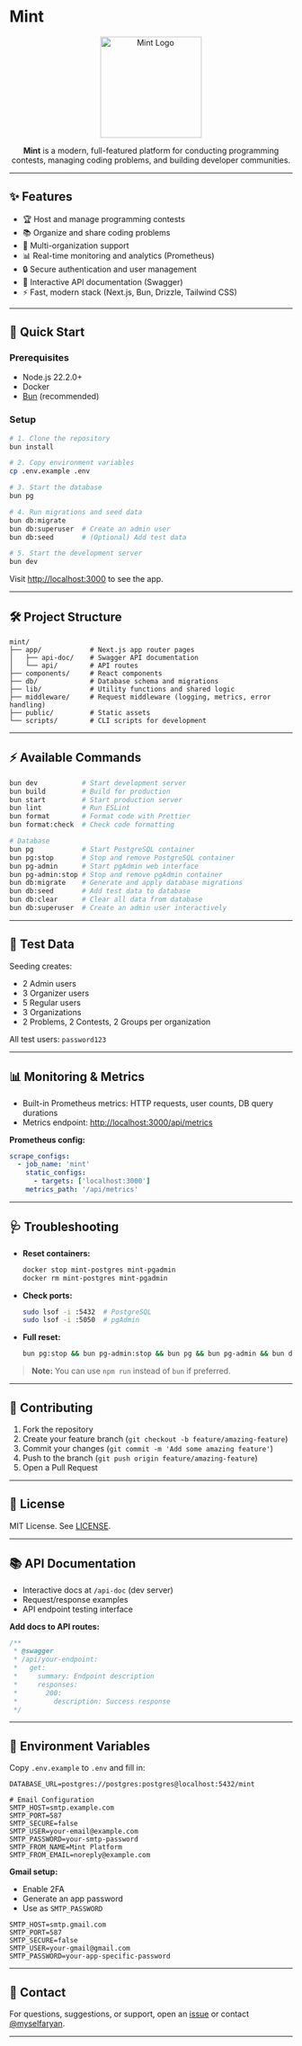 # Mint

<p align="center">
  <img src="https://raw.githubusercontent.com/myselfaryan/Mint/main/public/image/mint-logo.png" alt="Mint Logo" width="180" />
</p>

<p align="center">
  <b>Mint</b> is a modern, full-featured platform for conducting programming contests, managing coding problems, and building developer communities.
</p>

---

## ✨ Features

- 🏆 Host and manage programming contests
- 📚 Organize and share coding problems
- 👥 Multi-organization support
- 📊 Real-time monitoring and analytics (Prometheus)
- 🔒 Secure authentication and user management
- 📝 Interactive API documentation (Swagger)
- ⚡ Fast, modern stack (Next.js, Bun, Drizzle, Tailwind CSS)

---

## 🚀 Quick Start

### Prerequisites
- Node.js 22.2.0+
- Docker
- [Bun](https://bun.sh) (recommended)

### Setup

```bash
# 1. Clone the repository
bun install

# 2. Copy environment variables
cp .env.example .env

# 3. Start the database
bun pg

# 4. Run migrations and seed data
bun db:migrate
bun db:superuser  # Create an admin user
bun db:seed       # (Optional) Add test data

# 5. Start the development server
bun dev
```

Visit [http://localhost:3000](http://localhost:3000) to see the app.

---

## 🛠️ Project Structure

```text
mint/
├── app/            # Next.js app router pages
│   ├── api-doc/    # Swagger API documentation
│   └── api/        # API routes
├── components/     # React components
├── db/             # Database schema and migrations
├── lib/            # Utility functions and shared logic
├── middleware/     # Request middleware (logging, metrics, error handling)
├── public/         # Static assets
└── scripts/        # CLI scripts for development
```

---

## ⚡ Available Commands

```bash
bun dev           # Start development server
bun build         # Build for production
bun start         # Start production server
bun lint          # Run ESLint
bun format        # Format code with Prettier
bun format:check  # Check code formatting

# Database
bun pg            # Start PostgreSQL container
bun pg:stop       # Stop and remove PostgreSQL container
bun pg-admin      # Start pgAdmin web interface
bun pg-admin:stop # Stop and remove pgAdmin container
bun db:migrate    # Generate and apply database migrations
bun db:seed       # Add test data to database
bun db:clear      # Clear all data from database
bun db:superuser  # Create an admin user interactively
```

---

## 🧪 Test Data

Seeding creates:
- 2 Admin users
- 3 Organizer users
- 5 Regular users
- 3 Organizations
- 2 Problems, 2 Contests, 2 Groups per organization

All test users: `password123`

---

## 📊 Monitoring & Metrics

- Built-in Prometheus metrics: HTTP requests, user counts, DB query durations
- Metrics endpoint: [http://localhost:3000/api/metrics](http://localhost:3000/api/metrics)

**Prometheus config:**
```yaml
scrape_configs:
  - job_name: 'mint'
    static_configs:
      - targets: ['localhost:3000']
    metrics_path: '/api/metrics'
```

---

## 🩺 Troubleshooting

- **Reset containers:**
  ```bash
  docker stop mint-postgres mint-pgadmin
  docker rm mint-postgres mint-pgadmin
  ```
- **Check ports:**
  ```bash
  sudo lsof -i :5432  # PostgreSQL
  sudo lsof -i :5050  # pgAdmin
  ```
- **Full reset:**
  ```bash
  bun pg:stop && bun pg-admin:stop && bun pg && bun pg-admin && bun db:clear && bun db:migrate && bun db:seed
  ```

> **Note:** You can use `npm run` instead of `bun` if preferred.

---

## 🤝 Contributing

1. Fork the repository
2. Create your feature branch (`git checkout -b feature/amazing-feature`)
3. Commit your changes (`git commit -m 'Add some amazing feature'`)
4. Push to the branch (`git push origin feature/amazing-feature`)
5. Open a Pull Request

---

## 📄 License

MIT License. See [LICENSE](LICENSE).

---

## 📚 API Documentation

- Interactive docs at `/api-doc` (dev server)
- Request/response examples
- API endpoint testing interface

**Add docs to API routes:**
```typescript
/**
 * @swagger
 * /api/your-endpoint:
 *   get:
 *     summary: Endpoint description
 *     responses:
 *       200:
 *         description: Success response
 */
```

---

## 🔑 Environment Variables

Copy `.env.example` to `.env` and fill in:

```env
DATABASE_URL=postgres://postgres:postgres@localhost:5432/mint

# Email Configuration
SMTP_HOST=smtp.example.com
SMTP_PORT=587
SMTP_SECURE=false
SMTP_USER=your-email@example.com
SMTP_PASSWORD=your-smtp-password
SMTP_FROM_NAME=Mint Platform
SMTP_FROM_EMAIL=noreply@example.com
```

**Gmail setup:**
- Enable 2FA
- Generate an app password
- Use as `SMTP_PASSWORD`

```env
SMTP_HOST=smtp.gmail.com
SMTP_PORT=587
SMTP_SECURE=false
SMTP_USER=your-gmail@gmail.com
SMTP_PASSWORD=your-app-specific-password
```

---

## 🙋 Contact

For questions, suggestions, or support, open an [issue](https://github.com/myselfaryan/Mint/issues) or contact [@myselfaryan](https://github.com/myselfaryan).

---

<!-- test ci deploy -->